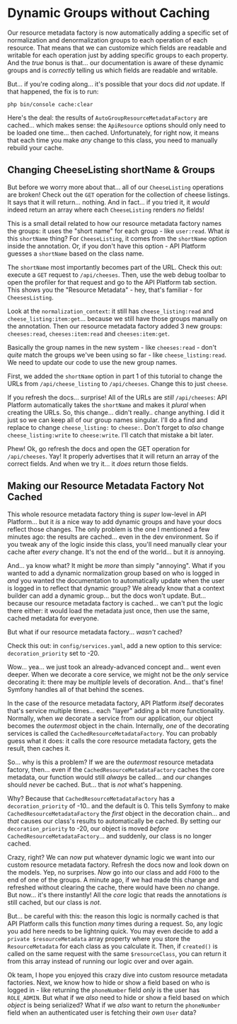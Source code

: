 # Dynamic Groups without Caching

Our resource metadata factory is now automatically adding a specific set of
normalization and denormalization groups to each operation of each resource.
That means that we can customize which fields are readable and writable for
each operation just by adding specific groups to each property. And the *true*
bonus is that... our documentation is aware of these dynamic groups and is
*correctly* telling us which fields are readable and writable.

But... if you're coding along... it's possible that your docs did *not* update.
If that happened, the fix is to run:

```terminal
php bin/console cache:clear
```

Here's the deal: the results of `AutoGroupResourceMetadataFactory` are cached...
which makes sense: the `ApiResource` options should only need to be loaded one
time... then cached. Unfortunately, for right now, it means that each time you
make *any* change to this class, you need to manually rebuild your cache.

## Changing CheeseListing shortName & Groups

But before we worry more about that... all of our `CheeseListing` operations
are broken! Check out the `GET` operation for the collection of cheese listings.
It says that it will return... nothing. And in fact... if you tried it, it *would*
indeed return an array where each `CheeseListing` renders *no* fields!

This is a small detail related to how our resource metadata factory names the
groups: it uses the "short name" for each group - like `user:read`. What *is*
this `shortName` thing? For `CheeseListing`, it comes from the `shortName`
option inside the annotation. Or, if you don't have this option - API Platform
guesses a `shortName` based on the class name.

The `shortName` most importantly becomes part of the URL. Check this out: execute
a `GET` request to `/api/cheeses`. Then, use the web debug toolbar to open the
profiler for that request and go to the API Platform tab section. This shows you
the "Resource Metadata" - hey, that's familiar - for `CheesesListing`.

Look at the `normalization_context`: it still has `cheese_listing:read` and
`cheese_listing:item:get`... because we still have those groups manually on
the annotation. Then our resource metadata factory added 3 new groups:
`cheeses:read`, `cheeses:item:read` and `cheeses:item:get`.

Basically the group names in the new system - like `cheeses:read` - don't *quite*
match the groups we've been using so far - like `cheese_listing:read`. We need
to update our code to use the new group names.

First, we added the `shortName` option in part 1 of this tutorial to change the
URLs from `/api/cheese_listing` to `/api/cheeses`. Change this to just `cheese`.

If you refresh the docs... surprise! All of the URLs are *still* `/api/cheeses`:
API Platform automatically takes the `shortName` and makes it *plural* when creating
the URLs. So, this change... didn't really.. change anything. I did it just so we
can keep all of our group names singular. I'll do a find and replace to change
`cheese_listing:` to `cheese:`. Don't forget to *also* change `cheese_listing:write`
to `cheese:write`. I'll catch that mistake a bit later.

Phew! Ok, go refresh the docs and open the GET operation for `/api/cheeses`. Yay!
It properly advertises that it will return an array of the correct fields. And
when we try it... it *does* return those fields.

## Making our Resource Metadata Factory Not Cached

This whole resource metadata factory thing is *super* low-level in API Platform...
but it *is* a nice way to add dynamic groups and have your docs reflect those
changes. The only problem is the one I mentioned a few minutes ago: the results
are cached... even in the dev environment. So if you tweak any of the logic inside
this class, you'll need manually clear your cache after *every* change. It's not
the end of the world... but it *is* annoying.

And... ya know what? It might be *more* than simply "annoying". What if you wanted
to add a dynamic normalization group based on who is logged in *and* you wanted
the documentation to automatically update when the user is logged in to reflect
that dynamic group? We already know that a context builder can add a dynamic group...
but the docs won't update. But... because our resource metadata factory is cached...
we can't put the logic there either: it would load the metadata just once, then
use the same, cached metadata for everyone.

But what if our resource metadata factory... *wasn't* cached?

Check this out: in `config/services.yaml`, add a new option to this service:
`decoration_priority` set to -20.

Wow... yea... we just took an already-advanced concept and... went even deeper.
When we decorate a core service, we might not be the *only* service decorating it:
there may be *multiple* levels of decoration. And... that's fine! Symfony handles
all of that behind the scenes.

In the case of the resource metadata factory, API Platform *itself* decorates
that's service multiple times... each "layer" adding a bit more functionality.
Normally, when *we* decorate a service from our application, our object becomes
the *outermost* object in the chain. Internally, *one* of the decorating services
is called the `CachedResourceMetadataFactory`. You can probably guess what it does:
it calls the core resource metadata factory, gets the result, then caches it.

So... why is this a problem? If we are the *outermost* resource metadata factory,
then... even if the `CachedResourceMetadataFactory` caches the core metadata,
our function would still *always* be called... and *our* changes should *never*
be cached. But... that is *not* what's happening.

Why? Because that `CachedResourceMetadataFactory` has a `decoration_priority`
of -10.. and the default is 0. This tells Symfony to make `CachedResourceMetadataFactory`
the *first* object in the decoration chain... and *that* causes our class's results
to automatically be cached. By setting our `decoration_priority` to -20, our
object is moved *before* `CachedResourceMetadataFactory`... and suddenly, our
class is no longer cached.

Crazy, right? We can *now* put whatever dynamic logic we want into our custom
resource metadata factory. Refresh the docs now and look down on the models. Yep,
no surprises. *Now* go into our class and add `FOOO` to the end of one of the
groups. A minute ago, if we had made this change and refreshed without clearing
the cache, there would have been *no* change. But now... it's there instantly!
All the *core* logic that reads the annotations *is* still cached, but our class
is *not*.

But... be careful with this: the reason this logic is normally cached is that
API Platform calls this function *many* times during a request. So, any logic
you add here needs to be lightning quick. You may even decide to add a
`private $resourceMetadata` array property where you store the `ResourceMetadata`
for each class as you calculate it. Then, if `created()` is called on the same
request with the same `$resourceClass`, you can return it from this array instead
of running our logic over and over again.

Ok team, I hope you enjoyed this crazy dive into custom resource metadata factories.
Next, we know how to hide or show a field based on who is logged in - like returning
the `phoneNumber` field *only* is the user has `ROLE_ADMIN`. But what if we *also*
need to hide or show a field based on which *object* is being serialized? What if
we *also* want to return the `phoneNumber` field when an authenticated user is
fetching their *own* `User` data?
